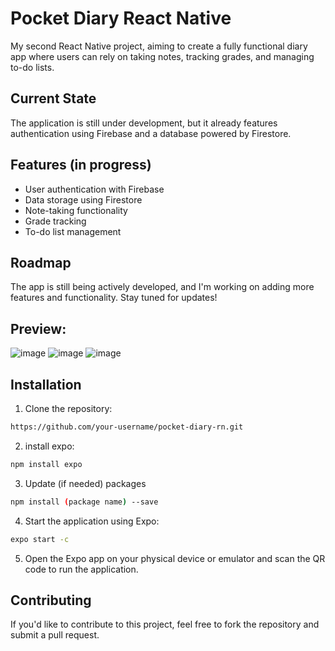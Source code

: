 # Pocket Diary React Native

My second React Native project, aiming to create a fully functional diary app where users can rely on taking notes, tracking grades, and managing to-do lists.

## Current State
The application is still under development, but it already features authentication using Firebase and a database powered by Firestore.

## Features (in progress)
- User authentication with Firebase
- Data storage using Firestore
- Note-taking functionality
- Grade tracking
- To-do list management

## Roadmap
The app is still being actively developed, and I'm working on adding more features and functionality. Stay tuned for updates!

## Preview: 
![image](https://github.com/user-attachments/assets/8e445f94-bee4-4869-8c83-25ea0ce229ab)
![image](https://github.com/user-attachments/assets/201f498f-97a3-4d6e-8da9-689a6b0ca356)
![image](https://github.com/user-attachments/assets/37ed5a9b-0009-4540-a81b-d00979199915)


## Installation
1. Clone the repository:
```bash
https://github.com/your-username/pocket-diary-rn.git
```
2. install expo:
```bash
npm install expo 
```
3. Update (if needed) packages
```bash
npm install (package name) --save
```   
4. Start the application using Expo:
```bash
expo start -c
```
5. Open the Expo app on your physical device or emulator and scan the QR code to run the application.

## Contributing
If you'd like to contribute to this project, feel free to fork the repository and submit a pull request.
